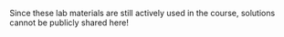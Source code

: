 Since these lab materials are still actively used in the course, solutions cannot be publicly shared here!
